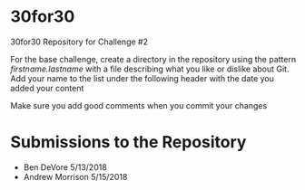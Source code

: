 # 30for30
30for30 Repository for Challenge #2

For the base challenge, create a directory in the repository using the pattern
_firstname.lastname_ with a file describing what you like or dislike about Git.
Add your name to the list under the following header with the date you added
your content

Make sure you add good comments when you commit your changes

# Submissions to the Repository
  - Ben DeVore 5/13/2018
  - Andrew Morrison 5/15/2018
